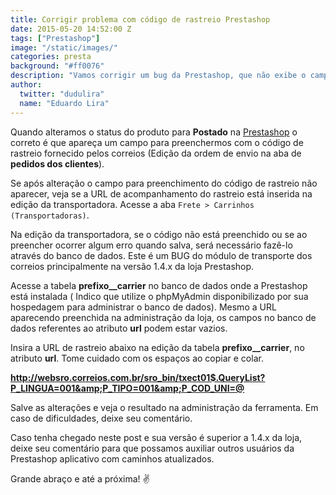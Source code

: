 ```yaml
---
title: Corrigir problema com código de rastreio Prestashop
date: 2015-05-20 14:52:00 Z
tags: ["Prestashop"]
image: "/static/images/"
categories: presta
background: "#ff0076"
description: "Vamos corrigir um bug da Prestashop, que não exibe o campo para preencher o código de rastreio"
author:
  twitter: "dudulira"
  name: "Eduardo Lira"
---
```


Quando alteramos o status do produto para **Postado** na [Prestashop] o correto é que apareça um campo para preenchermos com o código de rastreio fornecido pelos correios (Edição da ordem de envio na aba de **pedidos dos clientes**).

Se após alteração o campo para preenchimento do código de rastreio não aparecer, veja se a URL de acompanhamento do rastreio está inserida na edição da transportadora. Acesse a aba <code>Frete > Carrinhos (Transportadoras)</code>.

Na edição da transportadora, se o código não está preenchido ou se ao preencher ocorrer algum erro quando salva, será necessário fazê-lo através do banco de dados. Este é um BUG do módulo de transporte dos correios principalmente na versão 1.4.x da loja Prestashop.

Acesse a tabela **prefixo\_\_carrier** no banco de dados onde a Prestashop está instalada ( Indico que utilize o phpMyAdmin disponibilizado por sua hospedagem para administrar o banco de dados).
Mesmo a URL aparecendo preenchida na administração da loja, os campos no banco de dados referentes ao atributo **url** podem estar vazios.

Insira a URL de rastreio abaixo na edição da tabela **prefixo\_\_carrier**, no atributo **url**. Tome cuidado com os espaços ao copiar e colar.

**http://websro.correios.com.br/sro_bin/txect01$.QueryList?P_LINGUA=001&amp;P_TIPO=001&amp;P_COD_UNI=@**

Salve as alterações e veja o resultado na administração da ferramenta.
Em caso de dificuldades, deixe seu comentário.

Caso tenha chegado neste post e sua versão é superior a 1.4.x da loja, deixe seu comentário para que possamos auxiliar outros usuários da Prestashop aplicativo com caminhos atualizados.

Grande abraço e até a próxima!
:v:

[prestashop]: https://www.prestashop.com/pt/
